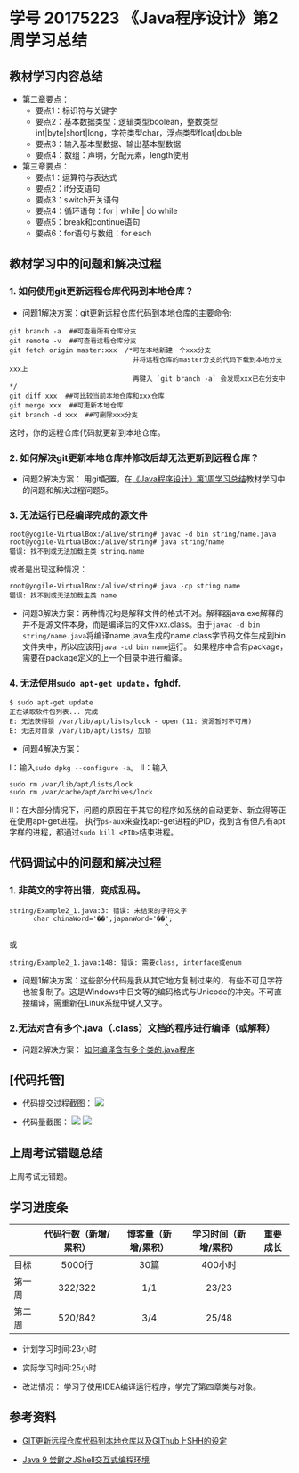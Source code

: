 # 学号 20175223 《Java程序设计》第2周学习总结

## 教材学习内容总结
- 第二章要点：
    - 要点1：标识符与关键字
    - 要点2：基本数据类型：逻辑类型boolean，整数类型int|byte|short|long，字符类型char，浮点类型float|double
    - 要点3：输入基本型数据、输出基本型数据
    - 要点4：数组：声明，分配元素，length使用
- 第三章要点：
    - 要点1：运算符与表达式
    - 要点2：if分支语句
    - 要点3：switch开关语句
    - 要点4：循环语句：for | while | do while
    - 要点5：break和continue语句
    - 要点6：for语句与数组：for each

## 教材学习中的问题和解决过程

### 1. 如何使用git更新远程仓库代码到本地仓库？

- 问题1解决方案：git更新远程仓库代码到本地仓库的主要命令:
```
git branch -a  ##可查看所有仓库分支
git remote -v  ##可查看远程仓库分支
git fetch origin master:xxx  /*可在本地新建一个xxx分支
                               并将远程仓库的master分支的代码下载到本地分支xxx上
                               再键入 `git branch -a` 会发现xxx已在分支中*/
git diff xxx  ##可比较当前本地仓库和xxx仓库
git merge xxx  ##可更新本地仓库
git branch -d xxx  ##可删除xxx分支
```
这时，你的远程仓库代码就更新到本地仓库。

### 2. 如何解决git更新本地仓库并修改后却无法更新到远程仓库？
- 问题2解决方案：
用git配置，在[《Java程序设计》第1周学习总结](https://gitee.com/Yogile/YogileOne/blob/master/docs/java_work_week1.md#)教材学习中的问题和解决过程问题5。


### 3. 无法运行已经编译完成的源文件
```
root@yogile-VirtualBox:/alive/string# javac -d bin string/name.java
root@yogile-VirtualBox:/alive/string# java string/name
错误: 找不到或无法加载主类 string.name
```
或者是出现这种情况：
```
root@yogile-VirtualBox:/alive/string# java -cp string name
错误: 找不到或无法加载主类 name
```
- 问题3解决方案：两种情况均是解释文件的格式不对。解释器java.exe解释的并不是源文件本身，而是编译后的文件xxx.class。由于`javac -d bin string/name.java`将编译name.java生成的name.class字节码文件生成到bin文件夹中，所以应该用`java -cd bin name`运行。
如果程序中含有package，需要在package定义的上一个目录中进行编译。

### 4. 无法使用`sudo apt-get update`，fghdf.
```
$ sudo apt-get update
正在读取软件包列表... 完成
E: 无法获得锁 /var/lib/apt/lists/lock - open (11: 资源暂时不可用)
E: 无法对目录 /var/lib/apt/lists/ 加锁
```
- 问题4解决方案：

Ⅰ：输入`sudo dpkg --configure -a`。
Ⅱ：输入
```
sudo rm /var/lib/apt/lists/lock
sudo rm /var/cache/apt/archives/lock
```
Ⅱ：在大部分情况下，问题的原因在于其它的程序如系统的自动更新、新立得等正在使用apt-get进程。
执行`ps-aux`来查找apt-get进程的PID，找到含有但凡有apt字样的进程，都通过`sudo kill <PID>`结束进程。


## 代码调试中的问题和解决过程

### 1. 非英文的字符出错，变成乱码。
```
string/Example2_1.java:3: 错误: 未结束的字符文字
      char chinaWord='��',japanWord='��';
                                       ^
```
或
```
string/Example2_1.java:148: 错误: 需要class, interface或enum
```
- 问题1解决方案：这些部分代码是我从其它地方复制过来的，有些不可见字符也被复制了。这是Windows中日文等的编码格式与Unicode的冲突。不可直接编译，需重新在Linux系统中键入文字。

### 2.无法对含有多个.java（.class）文档的程序进行编译（或解释）
- 问题2解决方案：
[如何编译含有多个类的.java程序](https://www.cnblogs.com/Yogile/p/10490088.html)

## [代码托管]
- 代码提交过程截图：
![](https://images.gitee.com/uploads/images/2019/0316/172106_31ffb11d_4815672.png)

- 代码量截图：
![](https://images.gitee.com/uploads/images/2019/0316/172105_ea703d4d_4815672.png)
![](https://images.gitee.com/uploads/images/2019/0316/172105_1aa4f5a4_4815672.png)



## 上周考试错题总结
上周考试无错题。

## 学习进度条

|            | 代码行数（新增/累积）| 博客量（新增/累积）|学习时间（新增/累积）|重要成长|
| --------   | :----------------:|:----------------:|:---------------:  |:-----:|
| 目标        | 5000行            |   30篇           | 400小时            |       |
| 第一周      | 322/322           |   1/1            | 23/23               |       |
| 第二周      | 520/842           |   3/4            | 25/48               |       |



- 计划学习时间:23小时

- 实际学习时间:25小时

- 改进情况：
学习了使用IDEA编译运行程序，学完了第四章类与对象。


## 参考资料

-  [GIT更新远程仓库代码到本地仓库以及GIThub上SHH的设定](https://blog.csdn.net/weixin_41884599/article/details/82317566)

-  [Java 9 尝鲜之JShell交互式编程环境](https://www.cnblogs.com/IcanFixIt/p/6690478.html)